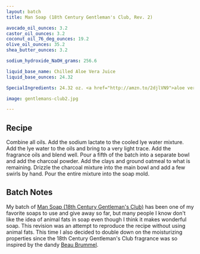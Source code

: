 ```yaml
---
layout: batch
title: Man Soap (18th Century Gentleman's Club, Rev. 2)

avocado_oil_ounces: 3.2
castor_oil_ounces: 3.2
coconut_oil_76_deg_ounces: 19.2
olive_oil_ounces: 35.2
shea_butter_ounces: 3.2

sodium_hydroxide_NaOH_grams: 256.6

liquid_base_name: Chilled Aloe Vera Juice
liquid_base_ounces: 24.32

SpecialIngredients: 24.32 oz. <a href="http://amzn.to/2djlVN9">aloe vera juice</a>, 4 teaspoons <a href="https://www.brambleberry.com/Sodium-Lactate-P5127.aspx">sodium lactate</a>, 60 grams lightly ground oatmeal, 4 teaspoons <a href="http://amzn.to/1mO82Mu">Indian healing clay powder (calcium bentonite)</a>, 2 teaspoon <a href="http://amzn.to/1P0vxbg">Moroccan red clay powder</a>, 1 teaspoon <a href="http://amzn.to/1P0vJan">coarse sodium bentonite clay</a>, 2 teaspoon <a href="http://amzn.to/1P0vDQ6">hardwood activated charcoal powder</a>,  1 oz. <a href="https://www.brambleberry.com/Beau-Brummel-Cybilla-Fragrance-Oil-P3358.aspx">beau brummel cybilla fragrance oil</a>.

image: gentlemans-club2.jpg

---
```


## Recipe
Combine all oils. Add the sodium lactate to the cooled lye water mixture.  Add the lye water to the oils and bring to a very light trace. Add the fragrance oils and blend well. Pour a fifth of the batch into a separate bowl and add the charcoal powder. Add the clays and ground oatmeal to what is remaining. Drizzle the charcoal mixture into the main bowl and add a few swirls by hand. Pour the entire mixture into the soap mold. 

## Batch Notes
My batch of [Man Soap (18th Century Gentleman's Club)](/SoapLog/gentlemans-club/) has been one of my favorite soaps to use and give away so far, but many people I know don't like the idea of animal fats in soap even though I think it makes wonderful soap. This revision was an attempt to reproduce the recipe without using animal fats. This time I also decided to double down on the moisturizing properties since the 18th Century Gentleman's Club fragrance was so inspired by the dandy [Beau Brummel](https://en.wikipedia.org/wiki/Beau_Brummell).